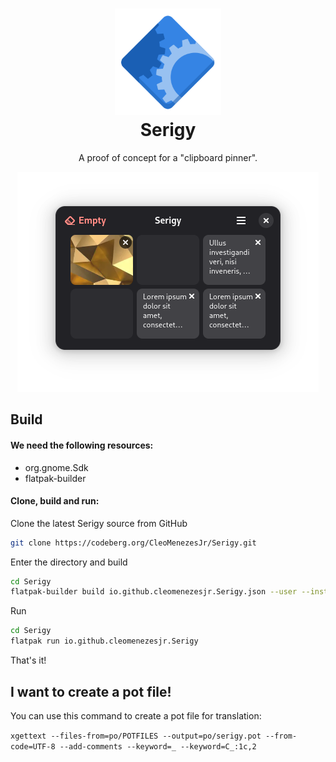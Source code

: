 <h1 align="center">
  <img src="data/icons/hicolor/scalable/apps/io.github.cleomenezesjr.Serigy.svg" alt="Serigy" height="170"/>
  <br>
  Serigy
</h1>

<p align="center"> A proof of concept for a "clipboard pinner".</p>

<p align="center">
  <img src ="data/screenshots/1.png" /></a>
</p>

## Build

#### We need the following resources:

- org.gnome.Sdk
- flatpak-builder

#### Clone, build and run:

Clone the latest Serigy source from GitHub

```bash
git clone https://codeberg.org/CleoMenezesJr/Serigy.git
```

Enter the directory and build

```bash
cd Serigy
flatpak-builder build io.github.cleomenezesjr.Serigy.json --user --install --force-clean
```

Run

```bash
cd Serigy
flatpak run io.github.cleomenezesjr.Serigy
```

That's it!

## I want to create a pot file!

You can use this command to create a pot file for translation:

`xgettext --files-from=po/POTFILES --output=po/serigy.pot --from-code=UTF-8 --add-comments --keyword=_ --keyword=C_:1c,2`

<!-- ## I want to participate in the community! -->
<!-- Join [Aurea's room](https://matrix.to/#/%23aurea-app:matrix.org) at Matrix to ask questions and be part of the community. -->
